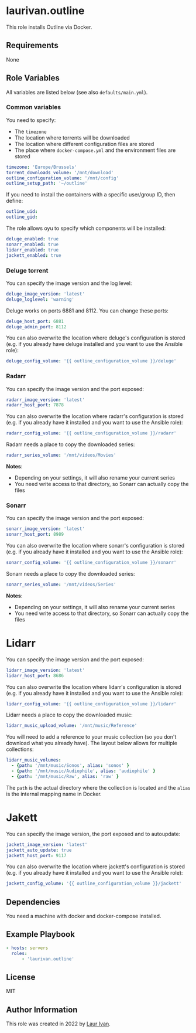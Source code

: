 # laurivan.outline

This role installs Outline via Docker.

## Requirements

None

## Role Variables

All variables are listed below (see also `defaults/main.yml`).

### Common variables

You need to specify:

- The `timezone`
- The location where torrents will be downloaded
- The location where different configuration files are stored
- The place where `docker-compose.yml` and the environment files are stored

```yml
timezone: 'Europe/Brussels'
torrent_downloads_volume: '/mnt/download'
outline_configuration_volume: '/mnt/config'
outline_setup_path: '~/outline'
```

If you need to install the containers with a specific user/group ID, then define:

```yml
outline_uid:
outline_gid:
```
The role allows oyu to specify which components will be installed:

```yml
deluge_enabled: true 
sonarr_enabled: true 
lidarr_enabled: true 
jackett_enabled: true
```

### Deluge torrent

You can specify the image version and the log level:

```yml
deluge_image_version: 'latest'
deluge_loglevel: 'warning'
```

Deluge works on ports 6881 and 8112. You can change these ports:

```yml
deluge_host_port: 6881
deluge_admin_port: 8112
```

You can also overwrite the location where deluge's configuration is stored (e.g. if you already have deluge installed and you want to use the Ansible role):

```yml
deluge_config_volume: '{{ outline_configuration_volume }}/deluge'
```

### Radarr

You can specify the image version and the port exposed:

```yml
radarr_image_version: 'latest'
radarr_host_port: 7878
```
You can also overwrite the location where radarr's configuration is stored (e.g. if you already have it installed and you want to use the Ansible role):

```yml
radarr_config_volume: '{{ outline_configuration_volume }}/radarr'
```

Radarr needs a place to copy the downloaded series:

```yml
radarr_series_volume: '/mnt/videos/Movies'
```

**Notes**:

- Depending on your settings, it will also rename your current series
- You need write access to that directory, so Sonarr can actually copy the files

### Sonarr

You can specify the image version and the port exposed:

```yml
sonarr_image_version: 'latest'
sonarr_host_port: 8989
```
You can also overwrite the location where sonarr's configuration is stored (e.g. if you already have it installed and you want to use the Ansible role):

```yml
sonarr_config_volume: '{{ outline_configuration_volume }}/sonarr'
```

Sonarr needs a place to copy the downloaded series:

```yml
sonarr_series_volume: '/mnt/videos/Series'
```

**Notes**:

- Depending on your settings, it will also rename your current series
- You need write access to that directory, so Sonarr can actually copy the files

# Lidarr

You can specify the image version and the port exposed:

```yml
lidarr_image_version: 'latest'
lidarr_host_port: 8686
```
You can also overwrite the location where lidarr's configuration is stored (e.g. if you already have it installed and you want to use the Ansible role):

```yml
lidarr_config_volume: '{{ outline_configuration_volume }}/lidarr'
```
Lidarr needs a place to copy the downloaded music:

```yml
lidarr_music_upload_volume: '/mnt/music/Reference'
```

You will need to add a reference to your music collection (so you don't download what you already have). The layout below allows for multiple collections:

```yml
lidarr_music_volumes: 
  - {path: '/mnt/music/Sonos', alias: 'sonos' }
  - {path: '/mnt/music/Audiophile', alias: 'audiophile' }
  - {path: '/mnt/music/Raw', alias: 'raw' }
```

The `path` is the actual directory where the collection is located and the `alias` is the internal mapping name in Docker.

# Jakett
You can specify the image version, the port exposed and to autoupdate:

```yml
jackett_image_version: 'latest'
jackett_auto_update: true
jackett_host_port: 9117
```
You can also overwrite the location where jackett's configuration is stored (e.g. if you already have it installed and you want to use the Ansible role):

```yml
jackett_config_volume: '{{ outline_configuration_volume }}/jackett'
```

## Dependencies

You need a machine with docker and docker-compose installed.

## Example Playbook

```yml
- hosts: servers
  roles:
      - 'laurivan.outline'
```

## License

MIT

##  Author Information

This role was created in 2022 by [Laur Ivan](https://www.laurivan.com).
